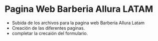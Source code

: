 <h1>Pagina Web Barberia Allura LATAM</h1>

- Subida de los archivos para la pagina web Barbería Allura Latam
- Creación de las diferentes paginas.
- completar la crecaión del formulario.
